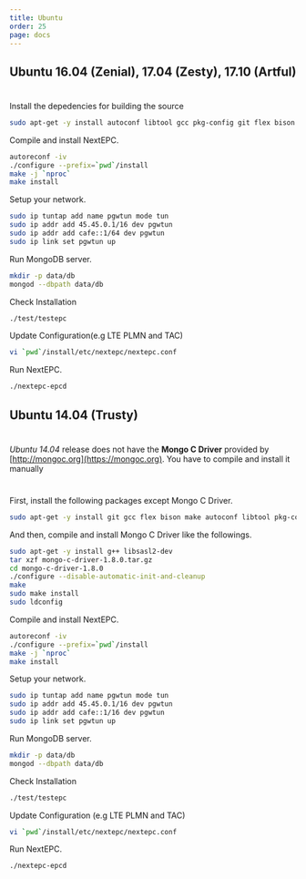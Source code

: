 ```yaml
---
title: Ubuntu
order: 25
page: docs
---
```


## Ubuntu 16.04 (Zenial), 17.04 (Zesty), 17.10 (Artful)

#
Install the depedencies for building the source
```bash
sudo apt-get -y install autoconf libtool gcc pkg-config git flex bison mongodb libsctp-dev libgnutls28-dev libgcrypt-dev libssl-dev libmongoc-dev libbson-dev libyaml-dev
```

Compile and install NextEPC.
```bash
autoreconf -iv
./configure --prefix=`pwd`/install
make -j `nproc`
make install
```

Setup your network.
```bash
sudo ip tuntap add name pgwtun mode tun
sudo ip addr add 45.45.0.1/16 dev pgwtun
sudo ip addr add cafe::1/64 dev pgwtun
sudo ip link set pgwtun up
```

Run MongoDB server.
```bash
mkdir -p data/db
mongod --dbpath data/db
```

Check Installation
```bash
./test/testepc
```

Update Configuration(e.g LTE PLMN and TAC)
```bash
vi `pwd`/install/etc/nextepc/nextepc.conf
```

Run NextEPC.
```bash
./nextepc-epcd
```


## Ubuntu 14.04 (Trusty)

#
_Ubuntu 14.04_ release does not have the **Mongo C Driver** provided by [http://mongoc.org](https://mongoc.org). You have to compile and install it manually

#
First, install the following packages except Mongo C Driver.

```bash
sudo apt-get -y install git gcc flex bison make autoconf libtool pkg-config mongodb libsctp-dev libssl-dev libgnutls-dev libidn11-dev libyaml-dev
```

And then, compile and install Mongo C Driver like the followings.
```bash
sudo apt-get -y install g++ libsasl2-dev
tar xzf mongo-c-driver-1.8.0.tar.gz
cd mongo-c-driver-1.8.0
./configure --disable-automatic-init-and-cleanup
make
sudo make install
sudo ldconfig
```

Compile and install NextEPC.
```bash
autoreconf -iv
./configure --prefix=`pwd`/install
make -j `nproc`
make install
```

Setup your network.
```bash
sudo ip tuntap add name pgwtun mode tun
sudo ip addr add 45.45.0.1/16 dev pgwtun
sudo ip addr add cafe::1/16 dev pgwtun
sudo ip link set pgwtun up
```

Run MongoDB server.
```bash
mkdir -p data/db
mongod --dbpath data/db
```

Check Installation
```bash
./test/testepc
```

Update Configuration (e.g LTE PLMN and TAC)
```bash
vi `pwd`/install/etc/nextepc/nextepc.conf
```

Run NextEPC.
```bash
./nextepc-epcd
```


